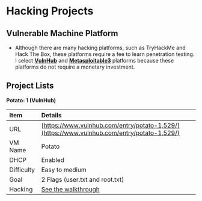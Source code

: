 # Hacking Projects  

## Vulnerable Machine Platform 
* Although there are many hacking platforms, such as TryHackMe and Hack The Box, these platforms require a fee to learn penetration testing.  
I select **[VulnHub](https://www.vulnhub.com/)** and **[Metasploitable3](https://github.com/rapid7/metasploitable3)** platforms because these platforms do not require a monetary investment.  

## Project Lists
**Potato: 1 (VulnHub)**  

| Item        | Details                                                                 |
|:-----------|:-----------------------------------------------------------------------|
| URL         | [https://www.vulnhub.com/entry/potato-1,529/](https://www.vulnhub.com/entry/potato-1,529/) |
| VM Name     | Potato                                                                  |
| DHCP        | Enabled                                                                 |
| Difficulty  | Easy to medium                                                          |
| Goal        | 2 Flags (user.txt and root.txt)                                         |
| Hacking     | [See the walkthrough](./Potato/potato.md) |
